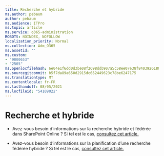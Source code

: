 ```yaml
---
title: Recherche et hybride
ms.author: pebaum
author: pebaum
ms.audience: ITPro
ms.topic: article
ms.service: o365-administration
ROBOTS: NOINDEX, NOFOLLOW
localization_priority: Normal
ms.collection: Adm_O365
ms.assetid: ''
ms.custom:
- "9000653"
- "2505"
ms.openlocfilehash: 6e04e1f6dd0d3be08f2698ddb907a5c58ee07e38f8403926188006f799537026
ms.sourcegitcommit: b5f7da89a650d2915dc652449623c78be6247175
ms.translationtype: MT
ms.contentlocale: fr-FR
ms.lasthandoff: 08/05/2021
ms.locfileid: "54109022"
---
```

# <a name="search-and-hybrid"></a>Recherche et hybride

- Avez-vous besoin d’informations sur la recherche hybride et fédérée dans SharePoint Online ? Si tel est le cas, [consultez cet article.](https://docs.microsoft.com/sharepoint/hybrid/hybrid-search-in-sharepoint)

- Avez-vous besoin d’informations sur la planification d’une recherche fédérée hybride ?  Si tel est le cas, [consultez cet article.](https://docs.microsoft.com/sharepoint/hybrid/plan-hybrid-federated-search)



